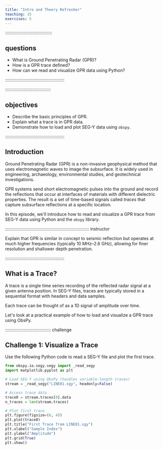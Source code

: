 ```yaml
---
title: "Intro and Theory Refresher"
teaching: 15
exercises: 5
---
```


::::::::::::::::::::::::::::::::::::::
## questions 

- What is Ground Penetrating Radar (GPR)?
- How is a GPR trace defined?
- How can we read and visualize GPR data using Python?

::::::::::::::::::::::::::::::::::::::::::::::::

::::::::::::::::::::::::::::::::::::: 
## objectives

- Describe the basic principles of GPR.
- Explain what a trace is in GPR data.
- Demonstrate how to load and plot SEG-Y data using `obspy`.

::::::::::::::::::::::::::::::::::::::::::::::::

## Introduction

Ground Penetrating Radar (GPR) is a non-invasive geophysical method that uses electromagnetic waves to image the subsurface. It is widely used in engineering, archaeology, environmental studies, and geotechnical investigations.

GPR systems send short electromagnetic pulses into the ground and record the reflections that occur at interfaces of materials with different dielectric properties. The result is a set of time-based signals called *traces* that capture subsurface reflections at a specific location.

In this episode, we'll introduce how to read and visualize a GPR trace from SEG-Y data using Python and the `obspy` library.

:::::::::::::::::::::::::::::::::::::::::::::::::::::::::::::::::::: instructor

Explain that GPR is similar in concept to seismic reflection but operates at much higher frequencies (typically 10 MHz–2.6 GHz), allowing for finer resolution and shallower depth penetration.

::::::::::::::::::::::::::::::::::::::::::::::::

## What is a Trace?

A trace is a single time series recording of the reflected radar signal at a given antenna position. In SEG-Y files, traces are typically stored in a sequential format with headers and data samples.

Each trace can be thought of as a 1D signal of amplitude over time.

Let's look at a practical example of how to load and visualize a GPR trace using ObsPy.

::::::::::::::::::::::::::::::::::::: challenge 

## Challenge 1: Visualize a Trace

Use the following Python code to read a SEG-Y file and plot the first trace.

```python
from obspy.io.segy.segy import _read_segy
import matplotlib.pyplot as plt

# Load SEG-Y using ObsPy (handles variable-length traces)
stream = _read_segy("LINE01.sgy", headonly=False)

# Access trace data
trace0 = stream.traces[0].data
n_traces = len(stream.traces)

# Plot first trace
plt.figure(figsize=(6, 4))
plt.plot(trace0)
plt.title("First Trace from LINE01.sgy")
plt.xlabel("Sample Index")
plt.ylabel("Amplitude")
plt.grid(True)
plt.show()

